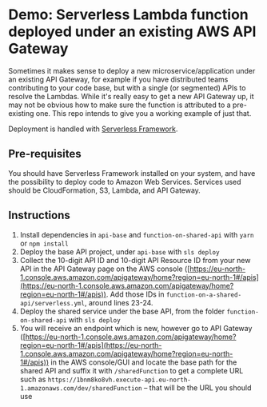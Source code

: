 # Demo: Serverless Lambda function deployed under an existing AWS API Gateway

Sometimes it makes sense to deploy a new microservice/application under an existing API Gateway, for example if you have distributed teams contributing to your code base, but with a single (or segmented) APIs to resolve the Lambdas. While it's really easy to get a new API Gateway up, it may not be obvious how to make sure the function is attributed to a pre-existing one. This repo intends to give you a working example of just that.

Deployment is handled with [Serverless Framework](https://www.serverless.com).

## Pre-requisites

You should have Serverless Framework installed on your system, and have the possibility to deploy code to Amazon Web Services. Services used should be CloudFormation, S3, Lambda, and API Gateway.

## Instructions

1. Install dependencies in `api-base` and `function-on-shared-api` with `yarn` or `npm install`
2. Deploy the base API project, under `api-base` with `sls deploy`
3. Collect the 10-digit API ID and 10-digit API Resource ID from your new API in the API Gateway page on the AWS console ([https://eu-north-1.console.aws.amazon.com/apigateway/home?region=eu-north-1#/apis](https://eu-north-1.console.aws.amazon.com/apigateway/home?region=eu-north-1#/apis)). Add those IDs in `function-on-a-shared-api/serverless.yml`, around lines 23-24.
4. Deploy the shared service under the base API, from the folder `function-on-shared-api` with `sls deploy`
5. You will receive an endpoint which is new, however go to API Gateway ([https://eu-north-1.console.aws.amazon.com/apigateway/home?region=eu-north-1#/apis](https://eu-north-1.console.aws.amazon.com/apigateway/home?region=eu-north-1#/apis)) in the AWS console/GUI and locate the base path for the shared API and suffix it with `/sharedFunction` to get a complete URL such as `https://1bnm8ko8vh.execute-api.eu-north-1.amazonaws.com/dev/sharedFunction` – that will be the URL you should use
